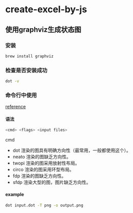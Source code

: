 # create-excel-by-js

## 使用graphviz生成状态图

### 安装
```bash
brew install graphviz
```

### 检查是否安装成功
```bash
dot -v
```

### 命令行中使用
[reference](https://graphviz.gitlab.io/_pages/doc/info/command.html)
#### 语法
```bash
<cmd> <flags> <input files>
```

cmd
- dot 渲染的图具有明确方向性（最常用，一般都使用这个）。 
- neato 渲染的图缺乏方向性。 
- twopi 渲染的图采用放射性布局。 
- circo 渲染的图采用环型布局。 
- fdp 渲染的图缺乏方向性。 
- sfdp 渲染大型的图，图片缺乏方向性。

#### example
```bash
dot input.dot -T png -o output.png
```
